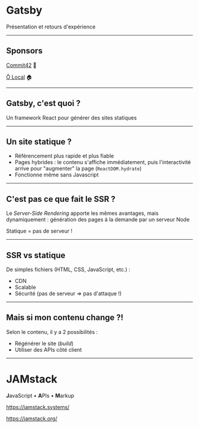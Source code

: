 # Gatsby

Présentation et retours d'expérience

---

## Sponsors

[Commit42](https://www.commit42.com/) 🍕

[Ô Local](https://www.olocal.fr/) 🏠

---

## Gatsby, c'est quoi ?

Un framework React pour générer des sites statiques

---

## Un site statique ?

- Référencement plus rapide et plus fiable
- Pages hybrides : le contenu s'affiche immédiatement, puis l'interactivité arrive pour "augmenter" la page (`ReactDOM.hydrate`)
- Fonctionne même sans Javascript

---

## C'est pas ce que fait le SSR ?

Le _Server-Side Rendering_ apporte les mêmes avantages, mais dynamiquement : génération des pages à la demande par un serveur Node

Statique = pas de serveur !

---

## SSR vs statique

De simples fichiers (HTML, CSS, JavaScript, etc.) :

- CDN
- Scalable
- Sécurité (pas de serveur => pas d'attaque !)

---

## Mais si mon contenu change ?!

Selon le contenu, il y a 2 possibilités :

- Régénérer le site (_build_)
- Utiliser des APIs côté client

---

# JAMstack

**J**avaScript • **A**PIs • **M**arkup

https://jamstack.systems/

https://jamstack.org/
